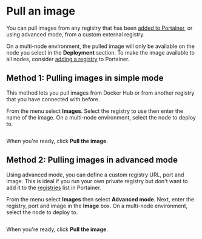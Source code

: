 # Pull an image

You can pull images from any registry that has been [added to Portainer](../../../admin/registries/), or using advanced mode, from a custom external registry.


On a multi-node environment, the pulled image will only be available on the node you select in the **Deployment** section. To make the image available to all nodes, consider [adding a registry](../../../admin/registries/add/) to Portainer.


## Method 1: Pulling images in simple mode

This method lets you pull images from Docker Hub or from another registry that you have connected with before.

From the menu select **Images**. Select the registry to use then enter the name of the image. On a multi-node environment, select the node to deploy to.

<figure><img src="../../../.gitbook/assets/2.15-docker_images_pull_images (1).png" alt=""><figcaption></figcaption></figure>

When you're ready, click **Pull the image**.

## Method 2: Pulling images in advanced mode

Using advanced mode, you can define a custom registry URL, port and image. This is ideal if you run your own private registry but don't want to add it to the [registries](../../../admin/registries/) list in Portainer.

From the menu select **Images** then select **Advanced mode**. Next, enter the registry, port and image in the **Image** box. On a multi-node environment, select the node to deploy to.

<figure><img src="../../../.gitbook/assets/2.15-docker_images_pull_image_simple.png" alt=""><figcaption></figcaption></figure>

When you're ready, click **Pull the image**.
